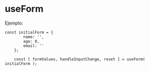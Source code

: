 # useForm

Ejemplo:

```
const initialForm = {
        name: '',
        age: 0,
        email: ''
    };
    
    const [ formValues, handleInputChange, reset ] = useForm( initialForm );
```
